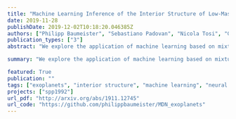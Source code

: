 ```yaml
---
title: "Machine Learning Inference of the Interior Structure of Low-Mass Exoplanets"
date: 2019-11-28
publishDate: 2019-12-02T10:18:20.046385Z
authors: ["Philipp Baumeister", "Sebastiano Padovan", "Nicola Tosi", "Grégoire Montavon", "Nadine Nettelmann", "Jasmine MacKenzie", "Mareike Godolt"]
publication_types: ["3"]
abstract: "We explore the application of machine learning based on mixture density neural networks (MDNs) to the interior characterization of low-mass exoplanets up to 25 Earth masses constrained by mass, radius, and fluid Love number $k_2$. We create a dataset of 900000 synthetic planets, consisting of an iron-rich core, a silicate mantle, a high-pressure ice shell, and a gaseous H/He envelope, to train a MDN using planetary mass and radius as inputs to the network. For this layered structure, we show that the MDN is able to infer the distribution of possible thicknesses of each planetary layer from mass and radius of the planet. This approach obviates the time-consuming task of calculating such distributions with a dedicated set of forward models for each individual planet. While gas-rich planets may be characterized by compositional gradients rather than distinct layers, the method presented here can be easily extended to any interior structure model. The fluid Love number $k_2$ bears constraints on the mass distribution in the planets' interior and will be measured for an increasing number of exoplanets in the future. Adding $k_2$ as an input to the MDN significantly decreases the degeneracy of the possible interior structures."

summary: "We explore the application of machine learning based on mixture density neural networks (MDNs) to the interior characterization of low-mass exoplanets up to 25 Earth masses constrained by mass, radius, and fluid Love number $k_2$. We show that the MDN is able to infer the distribution of possible thicknesses of each planetary layer from mass and radius of the planet."

featured: True
publication: ""
tags: ["exoplanets", "interior structure", "machine learning", "neural networks", "mixture density networks", "love number", "interior modeling"]
projects: ["spp1992"]
url_pdf: "http://arxiv.org/abs/1911.12745"
url_code: "https://github.com/philippbaumeister/MDN_exoplanets"
---
```


